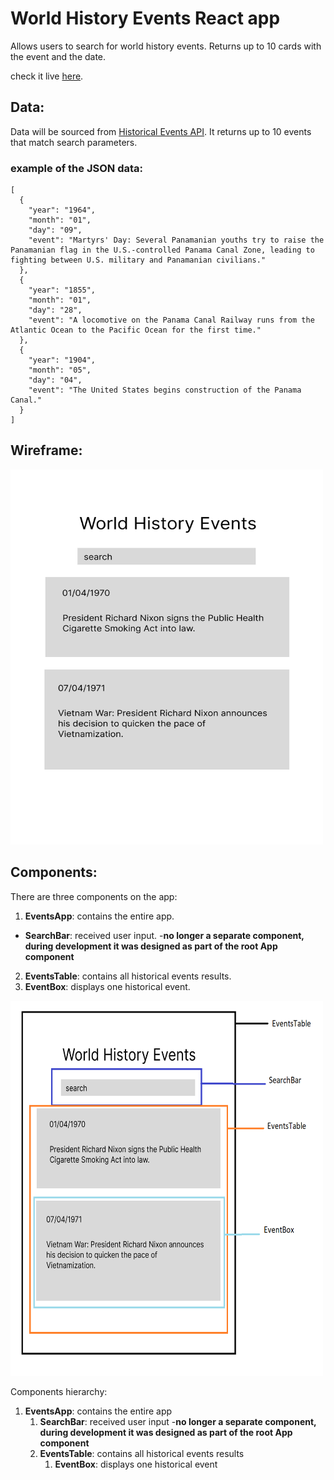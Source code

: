 
# World History Events React app

Allows users to search for world history events. Returns up to 10 cards with the event and the date.

check it live [here](world-history-events.netlify.app).

## Data:
Data will be sourced from [Historical Events API](https://api-ninjas.com/api/historicalevents). It returns 
up to 10 events that match search parameters. 

### example of the JSON data:
```
[
  {
    "year": "1964",
    "month": "01",
    "day": "09",
    "event": "Martyrs' Day: Several Panamanian youths try to raise the Panamanian flag in the U.S.-controlled Panama Canal Zone, leading to fighting between U.S. military and Panamanian civilians."
  },
  {
    "year": "1855",
    "month": "01",
    "day": "28",
    "event": "A locomotive on the Panama Canal Railway runs from the Atlantic Ocean to the Pacific Ocean for the first time."
  },
  {
    "year": "1904",
    "month": "05",
    "day": "04",
    "event": "The United States begins construction of the Panama Canal."
  }
]
```

## Wireframe:

<img src="./world-history.png" width="500" height="600">

## Components:

There are three components on the app:  
1. **EventsApp**: contains the entire app.
-  **SearchBar**: received user input. -**no longer a separate component, during development it was designed as part of the root App component**
2. **EventsTable**: contains all historical events results.
3. **EventBox**: displays one historical event.

<img src="./world-history-components.png" width="500" height="600">


Components hierarchy: 

1. **EventsApp**: contains the entire app
    1. **SearchBar**: received user input -**no longer a separate component, during development it was designed as part of the root App component**
    2. **EventsTable**: contains all historical events results
        1. **EventBox**: displays one historical event
